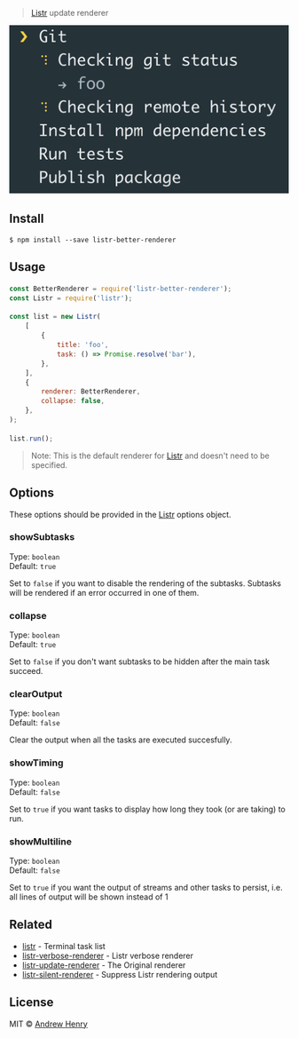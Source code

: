> [Listr](https://github.com/SamVerschueren/listr) update renderer

<img src="screenshot.gif" />

## Install

```
$ npm install --save listr-better-renderer
```

## Usage

```js
const BetterRenderer = require('listr-better-renderer');
const Listr = require('listr');

const list = new Listr(
	[
		{
			title: 'foo',
			task: () => Promise.resolve('bar'),
		},
	],
	{
		renderer: BetterRenderer,
		collapse: false,
	},
);

list.run();
```

> Note: This is the default renderer for [Listr](https://github.com/SamVerschueren/listr) and doesn't need to be specified.

## Options

These options should be provided in the [Listr](https://github.com/SamVerschueren/listr) options object.

### showSubtasks

Type: `boolean`<br>
Default: `true`

Set to `false` if you want to disable the rendering of the subtasks. Subtasks will be rendered if an error occurred in one of them.

### collapse

Type: `boolean`<br>
Default: `true`

Set to `false` if you don't want subtasks to be hidden after the main task succeed.

### clearOutput

Type: `boolean`<br>
Default: `false`

Clear the output when all the tasks are executed succesfully.

### showTiming

Type: `boolean`<br>
Default: `false`

Set to `true` if you want tasks to display how long they took (or are taking) to run.

### showMultiline

Type: `boolean`<br>
Default: `false`

Set to `true` if you want the output of streams and other tasks to persist, i.e. all lines of output will be shown instead of 1

## Related

- [listr](https://github.com/SamVerschueren/listr) - Terminal task list
- [listr-verbose-renderer](https://github.com/SamVerschueren/listr-verbose-renderer) - Listr verbose renderer
- [listr-update-renderer](https://github.com/SamVerschueren/listr-update-renderer) - The Original renderer
- [listr-silent-renderer](https://github.com/SamVerschueren/listr-silent-renderer) - Suppress Listr rendering output

## License

MIT © [Andrew Henry](https://github.com/AJHenry)
